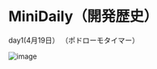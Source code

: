 # MiniDaily（開発歴史）
  day1(4月19日）
  （ポドローモタイマー）

  
![image](https://github.com/user-attachments/assets/724db85e-0f16-4160-ad82-5c2ba71e868f)



